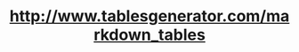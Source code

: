 ---
title: http://www.tablesgenerator.com/markdown_tables
excerpt: Gerador de tabelas para uso com Markdown e Jekyll 
tags: [links, Tables, Tabelas, Jekyll, Markdown, GitHub]
categories: [colecaodelinks]
layout: link
share: true
toc: true
comments: true
image:
   teaser:  
   feature:  
imagebase: "/images/extras/"
link: "http://www.tablesgenerator.com/markdown_tables"
---